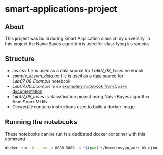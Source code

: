 # smart-applications-project

## About 

This project was build during Smart Application class at my university. In this project the Naive Bayes algorithm is used for classifying iris species

## Structure

- *iris.csv* file is used as a data source for *Lab07_08_Irises* notebook
- *sample_libsvm_data.txt* file is used as a data source for *Lab07_08_Example* notebook
- *Lab07_08_Example* is an [exemplary notebook from Spark documentation](https://spark.apache.org/docs/latest/ml-classification-regression.html#naive-bayes)
- *Lab07_08_Irises* is classification project using Naive Bayes algorithm from Spark MLlib
- *Dockerfile* contains instructions used to build a docker image

## Running the notebooks

These notebooks can be run in a dedicated docker container with this command
```sh
docker run -it --rm -p 8888:8888 -v "$(pwd)":/home/jovyan/work kklejbor/pyspark-notebook-with-findspark:latest
```

